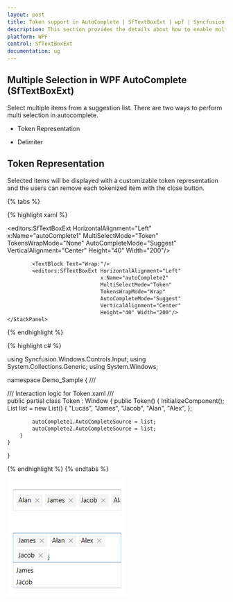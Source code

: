 ```yaml
---
layout: post
title: Token support in AutoComplete | SfTextBoxExt | wpf | Syncfusion
description: This section provides the details about how to enable multi selection mode in AutoComplete in SfTextBoxExt.
platform: WPF
control: SfTextBoxExt
documentation: ug
---
```


## Multiple Selection in WPF AutoComplete (SfTextBoxExt)

Select multiple items from a suggestion list. There are two ways to perform multi selection in autocomplete.

* Token Representation

*  Delimiter

## Token Representation

Selected items will be displayed with a customizable token representation and the users can remove each tokenized item with the close button.

{% tabs %}

{% highlight xaml %}

<Window x:Class="Demo_Sample.Token"
        xmlns="http://schemas.microsoft.com/winfx/2006/xaml/presentation"
        xmlns:x="http://schemas.microsoft.com/winfx/2006/xaml"
        xmlns:d="http://schemas.microsoft.com/expression/blend/2008"
        xmlns:editors="clr-namespace:Syncfusion.Windows.Controls.Input;assembly=Syncfusion.SfInput.Wpf"
        xmlns:mc="http://schemas.openxmlformats.org/markup-compatibility/2006"
        xmlns:local="clr-namespace:Demo_Sample"
        mc:Ignorable="d"
        Title="Token" Height="450" Width="800">
    <StackPanel VerticalAlignment="Center">
            <TextBlock Text="None:"/>
            <editors:SfTextBoxExt HorizontalAlignment="Left" 
                                  x:Name="autoComplete1" 
                                  MultiSelectMode="Token"
                                  TokensWrapMode="None"
                                  AutoCompleteMode="Suggest"
                                  VerticalAlignment="Center"
                                  Height="40" Width="200"/>

            <TextBlock Text="Wrap:"/>
            <editors:SfTextBoxExt HorizontalAlignment="Left" 
                                  x:Name="autoComplete2" 
                                  MultiSelectMode="Token"
                                  TokensWrapMode="Wrap"
                                  AutoCompleteMode="Suggest"
                                  VerticalAlignment="Center"
                                  Height="40" Width="200"/>
    </StackPanel>
</Window>

{% endhighlight %}

{% highlight c# %}

using Syncfusion.Windows.Controls.Input;
using System.Collections.Generic;
using System.Windows;

namespace Demo_Sample
{
    /// <summary>
    /// Interaction logic for Token.xaml
    /// </summary>
    public partial class Token : Window
    {
        public Token()
        {
            InitializeComponent();
            List<string> list = new List<string>()
            {
                    "Lucas",
                    "James",
                    "Jacob",
                    "Alan",
                    "Alex",
            };

            autoComplete1.AutoCompleteSource = list;
            autoComplete2.AutoCompleteSource = list;
        }
    }
}

{% endhighlight %}
{% endtabs %}

![Token Representation](Auto-Complete_images/Token.png)

